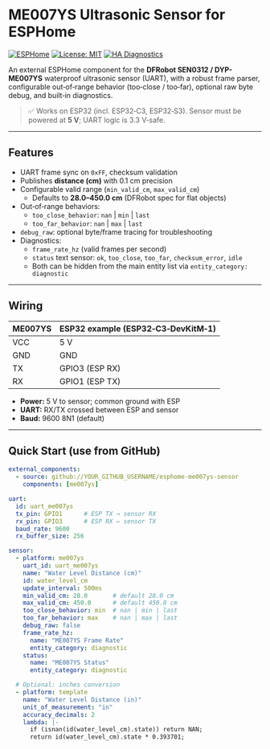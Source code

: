 # ME007YS Ultrasonic Sensor for ESPHome

[![ESPHome](https://img.shields.io/badge/ESPHome-Compatible-blue.svg)](https://esphome.io/)
[![License: MIT](https://img.shields.io/badge/License-MIT-green.svg)](LICENSE)
[![HA Diagnostics](https://img.shields.io/badge/HA-Diagnostic%20Entities-orange.svg)](#diagnostics-in-home-assistant)

An external ESPHome component for the **DFRobot SEN0312 / DYP-ME007YS** waterproof ultrasonic sensor (UART), with a robust frame parser, configurable out‑of‑range behavior (too‑close / too‑far), optional raw byte debug, and built‑in diagnostics.

> ✅ Works on ESP32 (incl. ESP32‑C3, ESP32‑S3). Sensor must be powered at **5 V**; UART logic is 3.3 V‑safe.

---

## Features

- UART frame sync on `0xFF`, checksum validation
- Publishes **distance (cm)** with 0.1 cm precision
- Configurable valid range (`min_valid_cm`, `max_valid_cm`)
  - Defaults to **28.0–450.0 cm** (DFRobot spec for flat objects)
- Out‑of‑range behaviors:
  - `too_close_behavior`: `nan` | `min` | `last`
  - `too_far_behavior`: `nan` | `max` | `last`
- `debug_raw`: optional byte/frame tracing for troubleshooting
- Diagnostics:
  - `frame_rate_hz` (valid frames per second)
  - `status` text sensor: `ok`, `too_close`, `too_far`, `checksum_error`, `idle`
  - Both can be hidden from the main entity list via `entity_category: diagnostic`

---

## Wiring

| ME007YS | ESP32 example (ESP32‑C3‑DevKitM‑1) |
|---------|-------------------------------------|
| VCC     | 5 V                                 |
| GND     | GND                                 |
| TX      | GPIO3 (ESP RX)                      |
| RX      | GPIO1 (ESP TX)                      |

- **Power:** 5 V to sensor; common ground with ESP  
- **UART:** RX/TX crossed between ESP and sensor  
- **Baud:** 9600 8N1 (default)

---

## Quick Start (use from GitHub)

```yaml
external_components:
  - source: github://YOUR_GITHUB_USERNAME/esphome-me007ys-sensor
    components: [me007ys]

uart:
  id: uart_me007ys
  tx_pin: GPIO1      # ESP TX → sensor RX
  rx_pin: GPIO3      # ESP RX ← sensor TX
  baud_rate: 9600
  rx_buffer_size: 256

sensor:
  - platform: me007ys
    uart_id: uart_me007ys
    name: "Water Level Distance (cm)"
    id: water_level_cm
    update_interval: 500ms
    min_valid_cm: 28.0       # default 28.0 cm
    max_valid_cm: 450.0      # default 450.0 cm
    too_close_behavior: min  # nan | min | last
    too_far_behavior: max    # nan | max | last
    debug_raw: false
    frame_rate_hz:
      name: "ME007YS Frame Rate"
      entity_category: diagnostic
    status:
      name: "ME007YS Status"
      entity_category: diagnostic

  # Optional: inches conversion
  - platform: template
    name: "Water Level Distance (in)"
    unit_of_measurement: "in"
    accuracy_decimals: 2
    lambda: |-
      if (isnan(id(water_level_cm).state)) return NAN;
      return id(water_level_cm).state * 0.393701;
